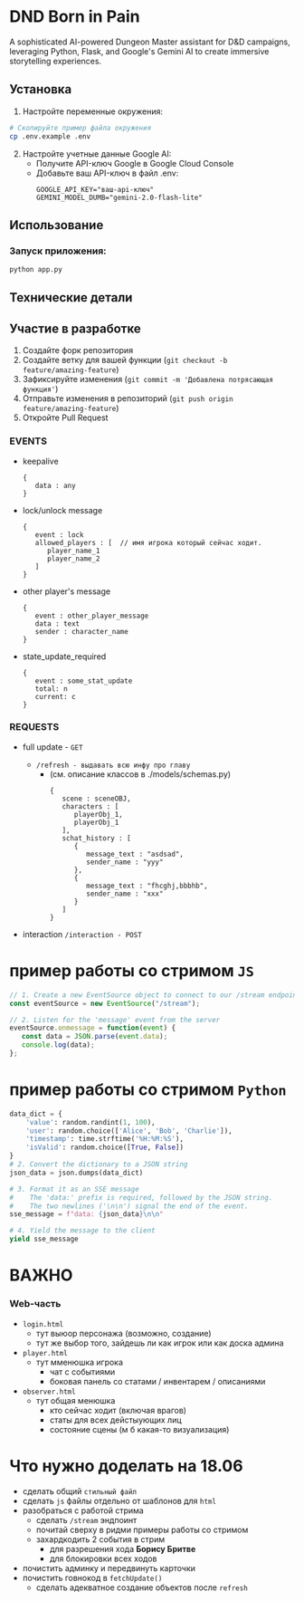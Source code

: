 # DND Born in Pain

A sophisticated AI-powered Dungeon Master assistant for D&D campaigns, leveraging Python, Flask, and Google's Gemini AI to create immersive storytelling experiences.

## Установка
1. Настройте переменные окружения:
```bash
# Скопируйте пример файла окружения
cp .env.example .env
```

2. Настройте учетные данные Google AI:
   - Получите API-ключ Google в Google Cloud Console
   - Добавьте ваш API-ключ в файл .env:
     ```
     GOOGLE_API_KEY="ваш-api-ключ"
     GEMINI_MODEL_DUMB="gemini-2.0-flash-lite"
     ```

## Использование

### Запуск приложения:
```bash
python app.py
```

## Технические детали

## Участие в разработке

1. Создайте форк репозитория
2. Создайте ветку для вашей функции (`git checkout -b feature/amazing-feature`)
3. Зафиксируйте изменения (`git commit -m 'Добавлена потрясающая функция'`)
4. Отправьте изменения в репозиторий (`git push origin feature/amazing-feature`)
5. Откройте Pull Request


### EVENTS

- keepalive
   ```
   {
      data : any
   }
   ```
- lock/unlock message
      
   ```
   {
      event : lock 
      allowed_players : [  // имя игрока который сейчас ходит.
         player_name_1
         player_name_2
      ]   
   }
   ```
- other player's message
   ```
   {
      event : other_player_message 
      data : text
      sender : character_name
   }
   ```
- state_update_required
   ```
   {
      event : some_stat_update
      total: n
      current: c
   }
   ```  

### REQUESTS

- full update - `GET`
   - `/refresh - выдавать всю инфу про главу`
      - (см. описание классов в ./models/schemas.py)
         ```
         {
            scene : sceneOBJ,
            characters : [
               playerObj_1,
               playerObj_1
            ],
            schat_history : [
               {
                  message_text : "asdsad",
                  sender_name : "yyy"
               },
               {
                  message_text : "fhcghj,bbbhb",
                  sender_name : "xxx"
               }
            ]
         }
         ```

- interaction
   `/interaction - POST`

# пример работы со стримом `JS`
```js
// 1. Create a new EventSource object to connect to our /stream endpoint
const eventSource = new EventSource("/stream");

// 2. Listen for the 'message' event from the server
eventSource.onmessage = function(event) {
   const data = JSON.parse(event.data);
   console.log(data);
};
```
# пример работы со стримом `Python`
```python
data_dict = {
	'value': random.randint(1, 100),
	'user': random.choice(['Alice', 'Bob', 'Charlie']),
	'timestamp': time.strftime('%H:%M:%S'),
	'isValid': random.choice([True, False])
}
# 2. Convert the dictionary to a JSON string
json_data = json.dumps(data_dict)

# 3. Format it as an SSE message
#    The 'data:' prefix is required, followed by the JSON string.
#    The two newlines ('\n\n') signal the end of the event.
sse_message = f"data: {json_data}\n\n"

# 4. Yield the message to the client
yield sse_message
```


# ВАЖНО

### Web-часть

- `login.html`
   - тут выюор персонажа (возможно, создание)
   - тут же выбор того, зайдешь ли как игрок или как доска админа
- `player.html`
   - тут мменюшка игрока
      - чат с событиями
      - боковая панель со статами / инвентарем / описаниями
- `observer.html`
   - тут общая менюшка
      - кто сейчас ходит (включая врагов)
      - статы для всех дейстыующих лиц
      - состояние сцены (м б какая-то визуализация)

# Что нужно доделать на 18.06

- сделать общий `стильный файл`
- сделать `js` файлы отдельно от шаблонов для `html`
- разобраться с работой стрима
   - сделать `/stream` эндпоинт
   - почитай сверху в ридми примеры работы со стримом
   - захардкодить 2 события в стрим
      - для разрешения хода **Борису Бритве**
      - для блокировки всех ходов
- почистить админку и передвинуть карточки
- почистить говнокод в `fetchUpdate()`
   - сделать адекватное создание объектов после `refresh`